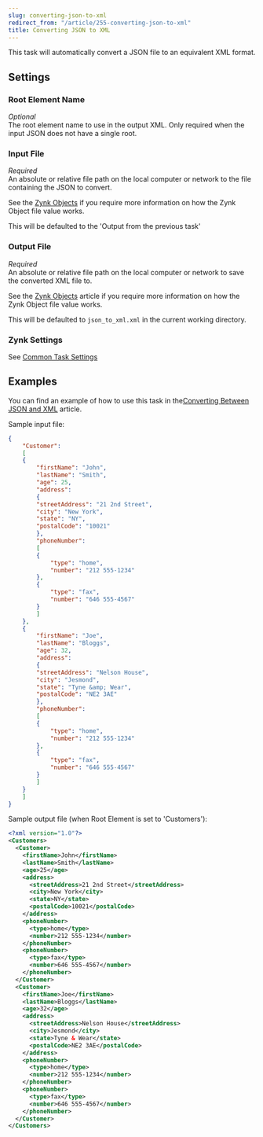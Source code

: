 ```yaml
---
slug: converting-json-to-xml
redirect_from: "/article/255-converting-json-to-xml"
title: Converting JSON to XML
---
```

This task will automatically convert a JSON file to an equivalent XML format.

## Settings

### Root Element Name
_Optional_  
The root element name to use in the output XML. Only required when the input JSON does not have a single root.

### Input File
_Required_  
An absolute or relative file path on the local computer or network to the file containing the JSON to convert. 

See the [Zynk Objects](zynk-objects) if you require more information on how the Zynk Object file value works. 

This will be defaulted to the 'Output from the previous task'

### Output File
_Required_  
An absolute or relative file path on the local computer or network to save the converted XML file to. 

See the [Zynk Objects](zynk-objects) article if you require more information on how the Zynk Object file value works. 

This will be defaulted to `json_to_xml.xml` in the current working directory.

### Zynk Settings
See [Common Task Settings](common-task-settings)

## Examples
You can find an example of how to use this task in the[Converting Between JSON and XML](json-and-xml-integration) article.

Sample input file:

```json
{
    "Customer":
    [
    {
        "firstName": "John",
        "lastName": "Smith",
        "age": 25,
        "address":
        {
        "streetAddress": "21 2nd Street",
        "city": "New York",
        "state": "NY",
        "postalCode": "10021"
        },
        "phoneNumber":
        [
        {
            "type": "home",
            "number": "212 555-1234"
        },
        {
            "type": "fax",
            "number": "646 555-4567"
        }
        ]
    },
    {
        "firstName": "Joe",
        "lastName": "Bloggs",
        "age": 32,
        "address":
        {
        "streetAddress": "Nelson House",
        "city": "Jesmond",
        "state": "Tyne &amp; Wear",
        "postalCode": "NE2 3AE"
        },
        "phoneNumber":
        [
        {
            "type": "home",
            "number": "212 555-1234"
        },
        {
            "type": "fax",
            "number": "646 555-4567"
        }
        ]
    }
    ]
}
```

Sample output file (when Root Element is set to 'Customers'):

```xml
<?xml version="1.0"?>
<Customers>
  <Customer>
    <firstName>John</firstName>
    <lastName>Smith</lastName>
    <age>25</age>
    <address>
      <streetAddress>21 2nd Street</streetAddress>
      <city>New York</city>
      <state>NY</state>
      <postalCode>10021</postalCode>
    </address>
    <phoneNumber>
      <type>home</type>
      <number>212 555-1234</number>
    </phoneNumber>
    <phoneNumber>
      <type>fax</type>
      <number>646 555-4567</number>
    </phoneNumber>
  </Customer>
  <Customer>
    <firstName>Joe</firstName>
    <lastName>Bloggs</lastName>
    <age>32</age>
    <address>
      <streetAddress>Nelson House</streetAddress>
      <city>Jesmond</city>
      <state>Tyne & Wear</state>
      <postalCode>NE2 3AE</postalCode>
    </address>
    <phoneNumber>
      <type>home</type>
      <number>212 555-1234</number>
    </phoneNumber>
    <phoneNumber>
      <type>fax</type>
      <number>646 555-4567</number>
    </phoneNumber>
  </Customer>
</Customers>
```